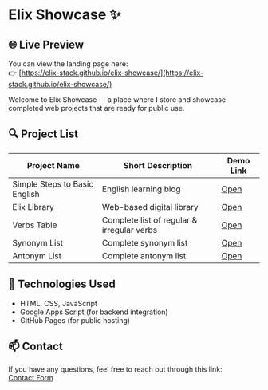 # Elix Showcase ✨

## 🌐 Live Preview

You can view the landing page here:  
👉 [https://elix-stack.github.io/elix-showcase/](https://elix-stack.github.io/elix-showcase/)

Welcome to Elix Showcase — a place where I store and showcase completed web projects that are ready for public use.

## 🔍 Project List

| Project Name                  | Short Description                          | Demo Link                                                   |
|-------------------------------|--------------------------------------------|--------------------------------------------------------------|
| Simple Steps to Basic English | English learning blog                      | [Open](http://muhammad.ali.yusufec@blogspot.com)             |
| Elix Library                  | Web-based digital library                  | [Open](https://elix-stack.github.io/elix-digital-library/)   |
| Verbs Table                   | Complete list of regular & irregular verbs | [Open](https://elix-stack.github.io/verbs-table/)            |
| Synonym List                  | Complete synonym list                      | [Open](https://elix-stack.github.io/synonym-list/)           |
| Antonym List                  | Complete antonym list                      | [Open](https://elix-stack.github.io/antonym-list/)           |

## 🚀 Technologies Used

- HTML, CSS, JavaScript  
- Google Apps Script (for backend integration)  
- GitHub Pages (for public hosting)

## 📫 Contact

If you have any questions, feel free to reach out through this link:  
[Contact Form](https://elix-stack.github.io/elix-showcase/projects/contactForm/contactForm.html)
